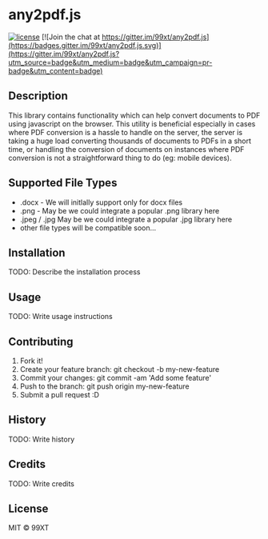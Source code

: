 # any2pdf.js

[![license](https://img.shields.io/npm/l/serverless-dynamodb-local.svg)](https://opensource.org/licenses/MIT)
[![Join the chat at https://gitter.im/99xt/any2pdf.js](https://badges.gitter.im/99xt/any2pdf.js.svg)](https://gitter.im/99xt/any2pdf.js?utm_source=badge&utm_medium=badge&utm_campaign=pr-badge&utm_content=badge)

## Description 

This library contains functionality which can help convert documents to PDF using javascript on the browser. This utility is beneficial especially in cases where PDF conversion is a hassle to handle on the server, the server is taking a huge load converting thousands of documents to PDFs in a short time, or handling the conversion of documents on instances where PDF conversion is not a straightforward thing to do (eg: mobile devices). 

## Supported File Types

* .docx - We will initlally support only for docx files
* .png - May be we could integrate a popular .png library here 
* .jpeg / .jpg  May be we could integrate a popular .jpg library here
* other file types will be compatible soon...

## Installation

TODO: Describe the installation process

## Usage

TODO: Write usage instructions

## Contributing

1. Fork it!
2. Create your feature branch: git checkout -b my-new-feature
3. Commit your changes: git commit -am 'Add some feature'
4. Push to the branch: git push origin my-new-feature
5. Submit a pull request :D

## History

TODO: Write history

## Credits

TODO: Write credits

## License

MIT © 99XT
